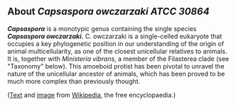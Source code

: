 About *Capsaspora owczarzaki ATCC 30864* 
----------------------------------------



***Capsaspora*** is a monotypic genus containing the single species
***Capsaspora owczarzaki.*** C. owczarzaki is a single-celled eukaryote
that occupies a key phylogenetic position in our understanding of the
origin of animal multicellularity, as one of the closest unicellular
relatives to animals. It is, together with *Ministeria vibrans*, a
member of the Filasterea clade (see "Taxonomy" below). This amoeboid
protist has been pivotal to unravel the nature of the unicellular
ancestor of animals, which has been proved to be much more complex than
previously thought.

([Text](https://en.wikipedia.org/wiki/Capsaspora) and
[image](https://commons.wikimedia.org/wiki/File:Capsaspora_owczarzaki.jpeg)
from [Wikipedia](http://en.wikipedia.org/), the free encyclopaedia.)

